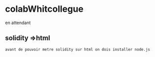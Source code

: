 # colabWhitcollegue
en attendant 


## solidity =>html 

```
avant de pouvoir metre solidity sur html on dois installer node.js
```
